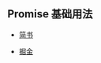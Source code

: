 ## Promise 基础用法

- [简书](https://www.jianshu.com/p/b87cf12982cc)

- [掘金](https://juejin.im/post/5ab66fc7f265da237d02f776)
